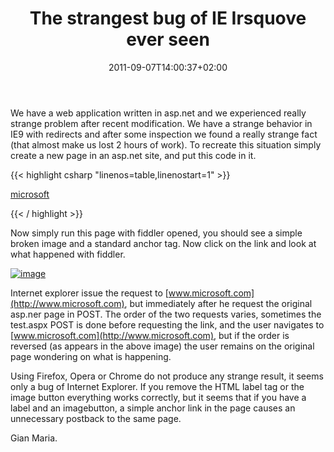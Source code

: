 ﻿---
title: "The strangest bug of IE Irsquove ever seen"
description: ""
date: 2011-09-07T14:00:37+02:00
draft: false
tags: [ASPNET]
categories: [ASPNET]
---
We have a web application written in asp.net and we experienced really strange problem after recent modification. We have a strange behavior in IE9 with redirects and after some inspection we found a really strange fact (that almost make us lost 2 hours of work). To recreate this situation simply create a new page in an asp.net site, and put this code in it.

{{< highlight csharp "linenos=table,linenostart=1" >}}
<form id="form1" runat="server">
<div>
<label id="queuecount"  />
<asp:ImageButton ID="ImageButton1" runat="server" />
<a href="http://www.microsoft.com">microsoft</a>
</div>
</form>
{{< / highlight >}}

Now simply run this page with fiddler opened, you should see a simple broken image and a standard anchor tag. Now click on the link and look at what happened with fiddler.

[![image](http://www.codewrecks.com/blog/wp-content/uploads/2011/09/image_thumb.png "image")](http://www.codewrecks.com/blog/wp-content/uploads/2011/09/image.png)

Internet explorer issue the request to [www.microsoft.com](http://www.microsoft.com), but immediately after he request the original asp.ner page in POST. The order of the two requests varies, sometimes the test.aspx POST is done before requesting the link, and the user navigates to [www.microsoft.com](http://www.microsoft.com), but if the order is reversed (as appears in the above image) the user remains on the original page wondering on what is happening.

Using Firefox, Opera or Chrome do not produce any strange result, it seems only a bug of Internet Explorer. If you remove the HTML label tag or the image button everything works correctly, but it seems that if you have a label and an imagebutton, a simple anchor link in the page causes an unnecessary postback to the same page.

Gian Maria.
